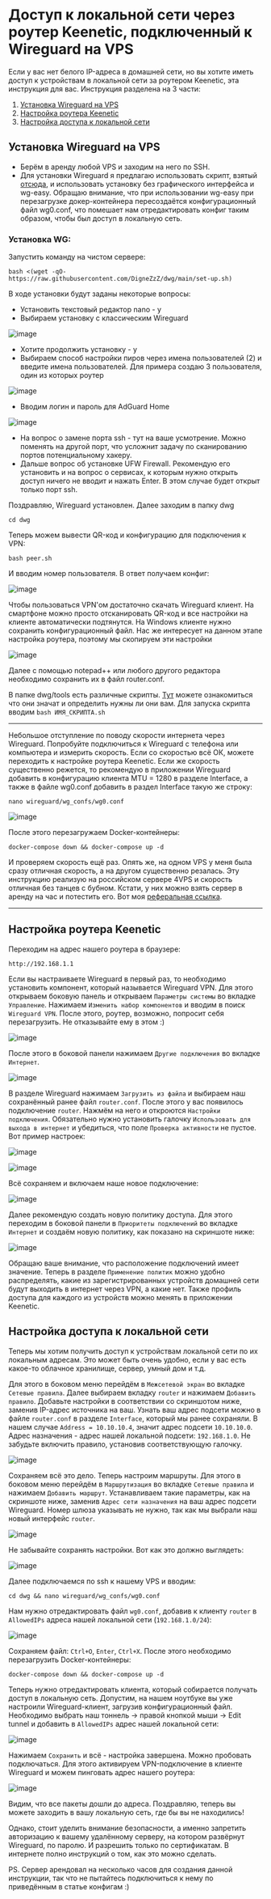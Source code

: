 # Доступ к локальной сети через роутер Keenetic, подключенный к Wireguard на VPS

Если у вас нет белого IP-адреса в домашней сети, но вы хотите иметь доступ к устройствам в локальной сети за роутером Keenetic, эта инструкция для вас. Инструкция разделена на 3 части:
1. [Установка Wireguard на VPS](#установка-wireguard-на-vps)
2. [Настройка роутера Keenetic](#настройка-роутера-keenetic)
3. [Настройка доступа к локальной сети](#настройка-доступа-к-локальной-сети)

## Установка Wireguard на VPS

- Берём в аренду любой VPS и заходим на него по SSH.
- Для установки Wireguard я предлагаю использовать скрипт, взятый [отсюда](https://github.com/DigneZzZ/dwg), и использовать установку без графического интерфейса и wg-easy. Обращаю внимание, что при использовании wg-easy при перезагрузке докер-контейнера пересоздаётся конфигурационный файл wg0.conf, что помешает нам отредактировать конфиг таким образом, чтобы был доступ в локальную сеть.

### Установка WG:
Запустить команду на чистом сервере:
```
bash <(wget -qO- https://raw.githubusercontent.com/DigneZzZ/dwg/main/set-up.sh)
```
В ходе установки будут заданы некоторые вопросы:
- Установить текстовый редактор nano - y
- Выбираем установку с классическим Wireguard

![image](https://github.com/eugenesmsk/local_network_access/assets/41268173/c891e698-9347-464f-bf57-9702ec5ad680)

- Хотите продолжить установку - y
- Выбираем способ настройки пиров через имена пользователей (2) и введите имена пользователей. Для примера создаю 3 пользователя, один из которых роутер

![image](https://github.com/eugenesmsk/local_network_access/assets/41268173/97f9c1b9-f0a3-41e9-b988-ef469126364c)

- Вводим логин и пароль для AdGuard Home

![image](https://github.com/eugenesmsk/local_network_access/assets/41268173/5e0a6134-236f-43cc-8b54-348423a00d1e)

- На вопрос о замене порта ssh - тут на ваше усмотрение. Можно поменять на другой порт, что усложнит задачу по сканированию портов потенциальному хакеру.
- Дальше вопрос об установке UFW Firewall. Рекомендую его установить и на вопрос о сервисах, к которым нужно открыть доступ ничего не вводит и нажать Enter. В этом случае будет открыт только порт ssh.

Поздравляю, Wireguard установлен. Далее заходим в папку dwg
```
cd dwg
```

Теперь можем вывести QR-код и конфигурацию для подключения к VPN:
```
bash peer.sh
```
И вводим номер пользователя. В ответ получаем конфиг:

![image](https://github.com/eugenesmsk/local_network_access/assets/41268173/83265a3f-ee37-4abe-8a6c-245749ebed3f)

Чтобы пользоваться VPN'ом достаточно скачать Wireguard клиент. На смартфоне можно просто отсканировать QR-код и все настройки на клиенте автоматически подтянутся. На Windows клиенте нужно сохранить конфигурационный файл. Нас же интересует на данном этапе настройка роутера, поэтому мы скопируем эти настройки

![image](https://github.com/eugenesmsk/local_network_access/assets/41268173/e32fae9e-bb67-4e63-9d11-2a535dbb63ce)

Далее с помощью notepad++ или любого другого редактора необходимо сохранить их в файл router.conf.

В папке dwg/tools есть различные скрипты. [Тут](https://github.com/DigneZzZ/dwg) можете ознакомиться что они значат и определить нужны ли они вам. Для запуска скрипта вводим `bash ИМЯ_СКРИПТА.sh`

---

Небольшое отступление по поводу скорости интернета через Wireguard. Попробуйте подключиться к Wireguard с телефона или компьютера и измерить скорость. Если со скоростью всё ОК, можете переходить к настройке роутера Keenetic. Если же скорость существенно режется, то рекомендую в приложении Wireguard добавить в конфигурацию клиента MTU = 1280 в разделе Interface, а также в файле wg0.conf добавить в раздел Interface такую же строку:
```
nano wireguard/wg_confs/wg0.conf
```

![image](https://github.com/eugenesmsk/local_network_access/assets/41268173/2b6ae33d-7f68-46eb-b3ef-dd959573ceff)

После этого перезагружаем Docker-контейнеры:
```
docker-compose down && docker-compose up -d
```
И проверяем скорость ещё раз. Опять же, на одном VPS у меня была сразу отличная скорость, а на другом существенно резалась. Эту инструкцию реализую на российском сервере 4VPS и скорость отличная без танцев с бубном. Кстати, у них можно взять сервер в аренду на час и потестить его. Вот моя [реферальная ссылка](https://4vps.su/account/r/30795).

---

## Настройка роутера Keenetic

Переходим на адрес нашего роутера в браузере:
```
http://192.168.1.1
```
Если вы настраиваете Wireguard в первый раз, то необходимо установить компонент, который называется Wireguard VPN. Для этого открываем боковую панель и открываем `Параметры системы` во вкладке `Управление`. Нажимаем `Изменить набор компонентов` и вводим в поиск `Wireguard VPN`. После этого, роутер, возможно, попросит себя перезагрузить. Не отказывайте ему в этом :)

![image](https://github.com/eugenesmsk/local_network_access/assets/41268173/56813edd-d394-40aa-abd4-cbb7141d7927)

После этого в боковой панели нажимаем `Другие подключения` во вкладке `Интернет`.

![image](https://github.com/eugenesmsk/local_network_access/assets/41268173/aa7275d1-092f-416e-86b5-517a695873c5)

В разделе Wireguard нажимаем `Загрузить из файла` и выбираем наш сохранённый ранее файл `router.conf`. После этого у вас появилось подключение `router`. Нажмём на него и откроются `Настройки подключения`. Обязательно нужно установить галочку `Использовать для выхода в интернет` и убедиться, что поле `Проверка активности` не пустое. Вот пример настроек:

![image](https://github.com/eugenesmsk/local_network_access/assets/41268173/538fb905-1272-44e3-af29-41404adbebe6)

![image](https://github.com/eugenesmsk/local_network_access/assets/41268173/e0083ac5-3f9f-4466-9c81-8e5292dd805a)

Всё сохраняем и включаем наше новое подключение:

![image](https://github.com/eugenesmsk/local_network_access/assets/41268173/d52259b5-0dbe-47bf-af4f-4f4dc604aaa1)

Далее рекомендую создать новую политику доступа. Для этого переходим в боковой панели в `Приоритеты подключений` во вкладке `Интернет` и создаём новую политику, как показано на скриншоте ниже:

![image](https://github.com/eugenesmsk/local_network_access/assets/41268173/78c340b2-792b-4864-8a74-56d9a183401d)

Обращаю ваше внимание, что расположение подключений имеет значение. Теперь в разделе `Применение политик` можно удобно распределять, какие из зарегистрированных устройств домашней сети будут выходить в интернет через VPN, а какие нет. Также профиль доступа для каждого из устройств можно менять в приложении Keenetic.
## Настройка доступа к локальной сети

Теперь мы хотим получить доступ к устройствам локальной сети по их локальным адресам. Это может быть очень удобно, если у вас есть какое-то облачное хранилище, сервер, умный дом и т.д.

Для этого в боковом меню перейдём в `Межсетевой экран` во вкладке `Сетевые правила`. Далее выбираем вкладку `router` и нажимаем `Добавить правило`. Добавьте настройки в соответствии со скриншотом ниже, заменив IP-адрес источника на ваш. Узнать ваш адрес подсети можно в файле `router.conf` в разделе `Interface`, который мы ранее сохраняли. В нашем случае `Address = 10.10.10.4`, значит адрес подсети `10.10.10.0`. Адрес назначения - адрес нашей локальной подсети: `192.168.1.0`. Не забудьте включить правило, установив соответствующую галочку.

![image](https://github.com/eugenesmsk/local_network_access/assets/41268173/f0736ca8-3692-4a39-abbf-65c26ec2eba8)

Сохраняем всё это дело. Теперь настроим маршруты. Для этого в боковом меню перейдём в `Маршрутизация` во вкладке `Сетевые правила` и нажимаем `Добавить маршрут`. Устанавливаем такие параметры, как на скриншоте ниже, заменив `Адрес сети назначения` на ваш адрес подсети Wireguard. Номер шлюза указывать не нужно, так как мы выбрали наш новый интерфейс `router`.

![image](https://github.com/eugenesmsk/local_network_access/assets/41268173/93480972-0a6e-4f2e-a42b-0e9b60563e1c)

Не забывайте сохранять настройки. Вот как это должно выглядеть:

![image](https://github.com/eugenesmsk/local_network_access/assets/41268173/35a809ff-4a5f-402e-a062-7aa5fb3a4ae9)

Далее подключаемся по ssh к нашему VPS и вводим:

```
cd dwg && nano wireguard/wg_confs/wg0.conf
```

Нам нужно отредактировать файл `wg0.conf`, добавив к клиенту `router` в `AllowedIPs` адреса нашей локальной сети (`192.168.1.0/24`):

![image](https://github.com/eugenesmsk/local_network_access/assets/41268173/9f3647e0-68cc-4713-9f36-e748fc0237ea)

Сохраняем файл: `Ctrl+O`, `Enter`, `Ctrl+X`.
После этого необходимо перезагрузить Docker-контейнеры:

```
docker-compose down && docker-compose up -d
```

Теперь нужно отредактировать клиента, который собирается получать доступ в локальную сеть. Допустим, на нашем ноутбуке вы уже настроили Wireguard-клиент, загрузив конфигурационный файл. Необходимо выбрать наш тоннель -> правой кнопкой мыши -> Edit tunnel и добавить в `AllowedIPs` адрес нашей локальной сети:

![image](https://github.com/eugenesmsk/local_network_access/assets/41268173/4c9cc283-464b-4d7c-81fc-00fd8628f353)

Нажимаем `Сохранить` и всё - настройка завершена. Можно пробовать подключаться. Для этого активируем VPN-подключение в клиенте Wireguard и можем пинговать адрес нашего роутера:

![image](https://github.com/eugenesmsk/local_network_access/assets/41268173/2dcb4114-6d47-4a8b-bcd6-8438683570da)

Видим, что все пакеты дошли до адреса.
Поздравляю, теперь вы можете заходить в вашу локальную сеть, где бы вы не находились!

Однако, стоит уделить внимание безопасности, а именно запретить авторизацию к вашему удалённому серверу, на котором развёрнут Wireguard, по паролю. И разрешить только по сертификатам. В интернете полно инструкций о том, как это можно сделать.

PS. Сервер арендовал на несколько часов для создания данной инструкции, так что не пытайтесь подключиться к нему по приведённым в статье конфигам :)
